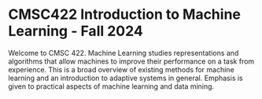# CMSC422 Introduction to Machine Learning - Fall 2024
Welcome to CMSC 422. Machine Learning studies representations and algorithms that allow machines to improve their performance on a task from experience. This is a broad overview of existing methods for machine learning and an introduction to adaptive systems in general. Emphasis is given to practical aspects of machine learning and data mining.
